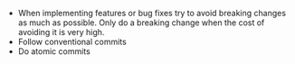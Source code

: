 - When implementing features or bug fixes try to avoid breaking changes as much as possible. Only do a breaking change
when the cost of avoiding it is very high.
- Follow conventional commits 
- Do atomic commits